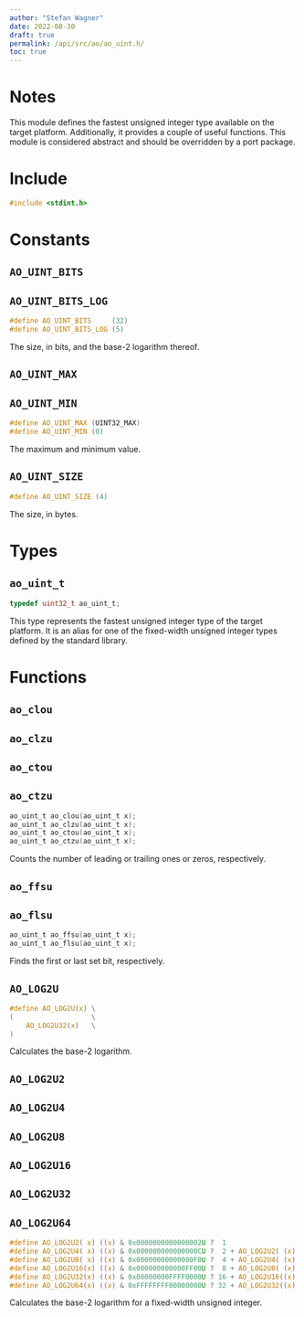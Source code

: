 ```yaml
---
author: "Stefan Wagner"
date: 2022-08-30
draft: true
permalink: /api/src/ao/ao_uint.h/
toc: true
---
```


# Notes

This module defines the fastest unsigned integer type available on the target platform. Additionally, it provides a couple of useful functions. This module is considered abstract and should be overridden by a port package.

# Include

```c
#include <stdint.h>
```

# Constants

## `AO_UINT_BITS`
## `AO_UINT_BITS_LOG`

```c
#define AO_UINT_BITS     (32)
#define AO_UINT_BITS_LOG (5)
```

The size, in bits, and the base-2 logarithm thereof.

## `AO_UINT_MAX`
## `AO_UINT_MIN`

```c
#define AO_UINT_MAX (UINT32_MAX)
#define AO_UINT_MIN (0)
```

The maximum and minimum value.

## `AO_UINT_SIZE`

```c
#define AO_UINT_SIZE (4)
```

The size, in bytes.

# Types

## `ao_uint_t`

```c
typedef uint32_t ao_uint_t;
```

This type represents the fastest unsigned integer type of the target platform. It is an alias for one of the fixed-width unsigned integer types defined by the standard library.

# Functions

## `ao_clou`
## `ao_clzu`
## `ao_ctou`
## `ao_ctzu`

```c
ao_uint_t ao_clou(ao_uint_t x);
ao_uint_t ao_clzu(ao_uint_t x);
ao_uint_t ao_ctou(ao_uint_t x);
ao_uint_t ao_ctzu(ao_uint_t x);
```

Counts the number of leading or trailing ones or zeros, respectively.

## `ao_ffsu`
## `ao_flsu`

```c
ao_uint_t ao_ffsu(ao_uint_t x);
ao_uint_t ao_flsu(ao_uint_t x);
```

Finds the first or last set bit, respectively.

## `AO_LOG2U`

```c
#define AO_LOG2U(x) \
(                   \
    AO_LOG2U32(x)   \
)
```

Calculates the base-2 logarithm.

## `AO_LOG2U2`
## `AO_LOG2U4`
## `AO_LOG2U8`
## `AO_LOG2U16`
## `AO_LOG2U32`
## `AO_LOG2U64`

```c
#define AO_LOG2U2( x) ((x) & 0x0000000000000002U ?  1                         : 0            )
#define AO_LOG2U4( x) ((x) & 0x000000000000000CU ?  2 + AO_LOG2U2( (x) >>  2) : AO_LOG2U2( x))
#define AO_LOG2U8( x) ((x) & 0x00000000000000F0U ?  4 + AO_LOG2U4( (x) >>  4) : AO_LOG2U4( x))
#define AO_LOG2U16(x) ((x) & 0x000000000000FF00U ?  8 + AO_LOG2U8( (x) >>  8) : AO_LOG2U8( x))
#define AO_LOG2U32(x) ((x) & 0x00000000FFFF0000U ? 16 + AO_LOG2U16((x) >> 16) : AO_LOG2U16(x))
#define AO_LOG2U64(x) ((x) & 0xFFFFFFFF00000000U ? 32 + AO_LOG2U32((x) >> 32) : AO_LOG2U32(x))
```

Calculates the base-2 logarithm for a fixed-width unsigned integer.

